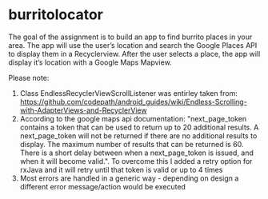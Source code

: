 # burritolocator
The goal of the assignment is to build an app to find burrito places in your area. The app will use the user’s location and search the Google Places API to display them in a Recyclerview. After the user selects a place, the app will display it’s location with a Google Maps Mapview.

Please note:
1. Class EndlessRecyclerViewScrollListener was entirley taken from:
https://github.com/codepath/android_guides/wiki/Endless-Scrolling-with-AdapterViews-and-RecyclerView
2. According to the google maps api documentation: "next_page_token contains a token that can be used to return up to 20 additional results. A next_page_token will not be returned if there are no additional results to display. The maximum number of results that can be returned is 60. There is a short delay between when a next_page_token is issued, and when it will become valid.". To overcome this I added a retry option for rxJava and it will retry until that token is valid or up to 4 times
3. Most errors are handled in a generic way - depending on design a different error message/action would be executed

